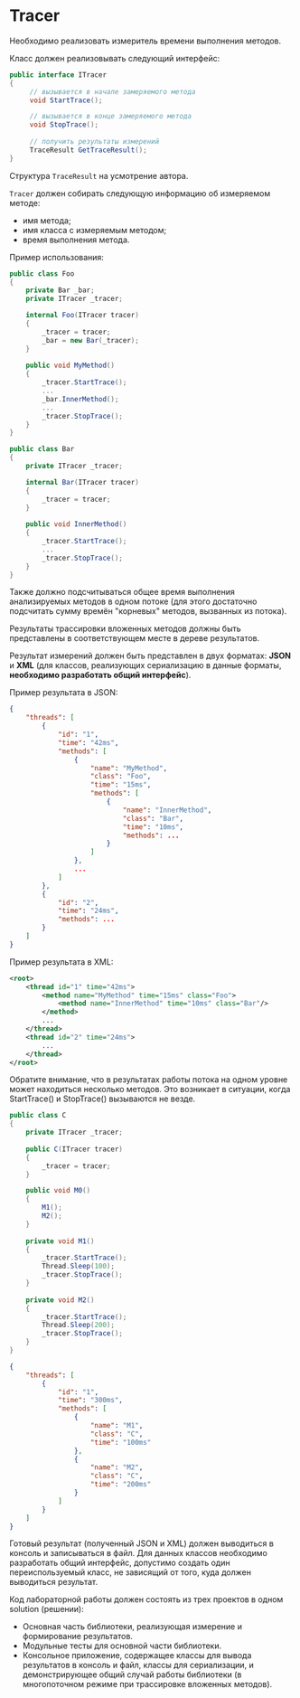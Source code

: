 ﻿# Tracer

Необходимо реализовать измеритель времени выполнения методов.

Класс должен реализовывать следующий интерфейс:

```C#
public interface ITracer 
{
     // вызывается в начале замеряемого метода
     void StartTrace();

     // вызывается в конце замеряемого метода
     void StopTrace();
    
     // получить результаты измерений
     TraceResult GetTraceResult();
}
```

Структура `TraceResult` на усмотрение автора.

`Tracer` должен собирать следующую информацию об измеряемом методе:
* имя метода;
* имя класса с измеряемым методом;
* время выполнения метода.

Пример использования:

```c#
public class Foo
{
    private Bar _bar;
    private ITracer _tracer;

    internal Foo(ITracer tracer)
    {
        _tracer = tracer;
        _bar = new Bar(_tracer);
    }
    
    public void MyMethod()
    {
        _tracer.StartTrace();
        ...
        _bar.InnerMethod();
        ...
        _tracer.StopTrace();
    }
}

public class Bar
{
    private ITracer _tracer;

    internal Bar(ITracer tracer)
    {
        _tracer = tracer;
    }
    
    public void InnerMethod()
    {
        _tracer.StartTrace();
        ...
        _tracer.StopTrace();
    }
}
```

Также должно подсчитываться общее время выполнения анализируемых методов в одном потоке
(для этого достаточно подсчитать сумму времён "корневых" методов, вызванных из потока).


Результаты трассировки вложенных методов должны быть представлены в соответствующем месте в дереве результатов.

Результат измерений должен быть представлен в двух форматах: **JSON** и **XML**
(для классов, реализующих сериализацию в данные форматы, **необходимо разработать общий интерфейс**).

Пример результата в JSON:
    
```json lines
{
    "threads": [
        {
            "id": "1",
            "time": "42ms",
            "methods": [
                {
                    "name": "MyMethod",
                    "class": "Foo",
                    "time": "15ms",
                    "methods": [
                        {
                            "name": "InnerMethod",
                            "class": "Bar",
                            "time": "10ms",
                            "methods": ...    
                        }
                    ]
                },
                ...
            ]
        },
        {
            "id": "2",
            "time": "24ms",
            "methods": ...
        }
    ]
}
```

Пример результата в XML:

```xml
<root>
    <thread id="1" time="42ms">
        <method name="MyMethod" time="15ms" class="Foo">
            <method name="InnerMethod" time="10ms" class="Bar"/>
        </method>
        ...
    </thread>
    <thread id="2" time="24ms">
        ...
    </thread>
</root>
```

Обратите внимание, что в результатах работы потока на одном уровне может находиться несколько методов.
Это возникает в ситуации, когда StartTrace() и StopTrace() вызываются не везде.

```c#
public class C
{
    private ITracer _tracer;
    
    public C(ITracer tracer)
    {
        _tracer = tracer;
    }

    public void M0()
    {
        M1();
        M2();
    }
    
    private void M1()
    {
        _tracer.StartTrace();
        Thread.Sleep(100);
        _tracer.StopTrace();
    }
    
    private void M2()
    {
        _tracer.StartTrace();
        Thread.Sleep(200);
        _tracer.StopTrace();
    }
}
```

```json
{
    "threads": [
        {
            "id": "1",
            "time": "300ms",
            "methods": [
                {
                    "name": "M1",
                    "class": "C",
                    "time": "100ms"
                },
                {
                    "name": "M2",
                    "class": "C",
                    "time": "200ms"
                }
            ]
        }
    ]
}
```

Готовый результат (полученный JSON и XML) должен выводиться в консоль и записываться в файл.
Для данных классов необходимо разработать общий интерфейс, допустимо создать один переиспользуемый класс,
не зависящий от того, куда должен выводиться результат.

Код лабораторной работы должен состоять из трех проектов в одном solution (решении):
* Основная часть библиотеки, реализующая измерение и формирование результатов.
* Модульные тесты для основной части библиотеки.
* Консольное приложение, содержащее классы для вывода результатов в консоль и файл, классы для сериализации, 
  и демонстрирующее общий случай работы библиотеки (в многопоточном режиме при трассировке вложенных методов).
